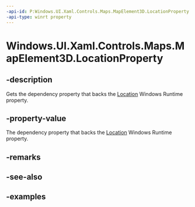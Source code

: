 ```yaml
---
-api-id: P:Windows.UI.Xaml.Controls.Maps.MapElement3D.LocationProperty
-api-type: winrt property
---
```


<!-- Property syntax.
public DependencyProperty LocationProperty { get; }
-->

# Windows.UI.Xaml.Controls.Maps.MapElement3D.LocationProperty

## -description
Gets the dependency property that backs the [Location](mapelement3d_location.md) Windows Runtime property.

## -property-value
The dependency property that backs the [Location](mapelement3d_location.md) Windows Runtime property.

## -remarks

## -see-also

## -examples
